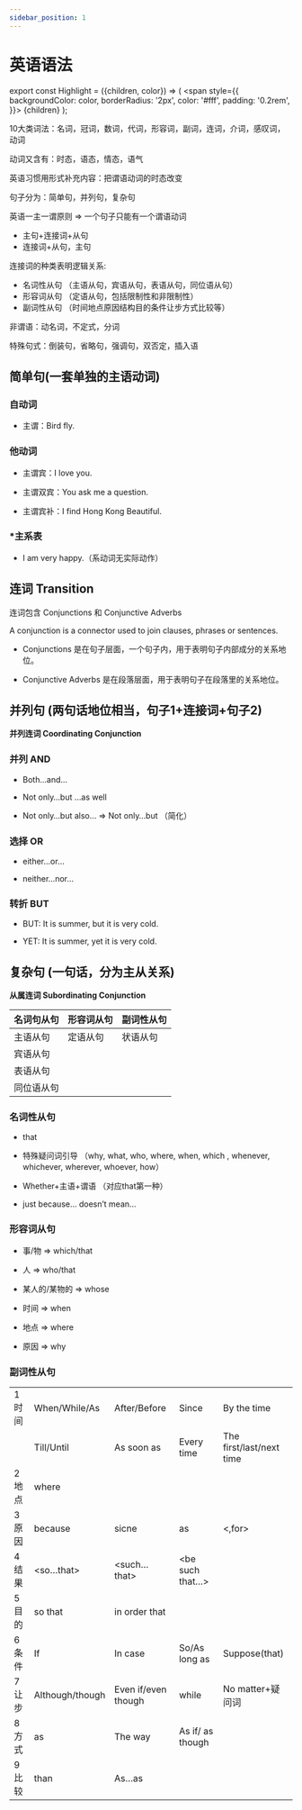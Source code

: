 ```yaml
---
sidebar_position: 1
---
```


# 英语语法

export const Highlight = ({children, color}) => (
  <span
    style={{
      backgroundColor: color,
      borderRadius: '2px',
      color: '#fff',
      padding: '0.2rem',
    }}>
    {children}
  </span>
);

10大类词法：名词，冠词，数词，代词，形容词，副词，连词，介词，感叹词，动词

动词又含有：时态，语态，情态，语气

英语习惯用形式补充内容：把谓语动词的时态改变

句子分为：简单句，并列句，复杂句

<Highlight color="#1877F2">英语一主一谓原则 =&gt; 一个句子只能有一个谓语动词</Highlight>

-	<Highlight color="#25c2a0">主句+连接词+从句</Highlight>
-	<Highlight color="#25c2a0">连接词+从句，主句</Highlight>

<Highlight color="#1877F2">连接词的种类表明逻辑关系:</Highlight>

- <Highlight color="#25c2a0">名词性从句</Highlight> （主语从句，宾语从句，表语从句，同位语从句）
- <Highlight color="#25c2a0">形容词从句</Highlight> （定语从句，包括限制性和非限制性）
- <Highlight color="#25c2a0">副词性从句</Highlight> （时间地点原因结构目的条件让步方式比较等）

非谓语：<Highlight color="#1877F2">动名词</Highlight>，<Highlight color="#1877F2">不定式</Highlight>，<Highlight color="#1877F2">分词</Highlight>

特殊句式：<Highlight color="#1877F2">倒装句</Highlight>，<Highlight color="#1877F2">省略句</Highlight>，<Highlight color="#1877F2">强调句</Highlight>，<Highlight color="#1877F2">双否定</Highlight>，<Highlight color="#1877F2">插入语</Highlight>

## 简单句(一套单独的主语动词)

### 自动词

- <Highlight color="#25c2a0">主谓</Highlight>：Bird fly.

### 他动词

- <Highlight color="#25c2a0">主谓宾</Highlight>：I love you. 

- <Highlight color="#25c2a0">主谓双宾</Highlight>：You ask me a question.

- <Highlight color="#25c2a0">主谓宾补</Highlight>：I find Hong Kong Beautiful.

### *主系表

- I am very happy.（系动词无实际动作）


## 连词 Transition

连词包含 <Highlight color="#25c2a0">Conjunctions</Highlight> 和 <Highlight color="#25c2a0">Conjunctive Adverbs</Highlight>

A conjunction is a connector used to join clauses, phrases or sentences.

- <Highlight color="#25c2a0">Conjunctions</Highlight> 是在句子层面，一个句子内，用于表明句子内部成分的关系地位。

- <Highlight color="#25c2a0">Conjunctive Adverbs</Highlight> 是在段落层面，用于表明句子在段落里的关系地位。

## 并列句 (两句话地位相当，句子1+连接词+句子2)

**并列连词 Coordinating Conjunction**

### 并列 **AND**

- Both…and…

- Not only…but …as well

- Not only…but also… =&gt; Not only…but （简化）

### 选择 **OR**

- either…or…

- neither…nor…

### 转折 **BUT**

- BUT: It is summer, but it is very cold.

- YET:  It is summer, yet it is very cold.


## 复杂句 (一句话，分为主从关系)

**从属连词 Subordinating Conjunction**

|   名词句从句  |   形容词从句  |   副词性从句  |
|---|---|---|
|   主语从句  |   定语从句  |   状语从句  |
|   宾语从句  |     |     |
|   表语从句  |     |     |
|   同位语从句  |     |     |

### 名词性从句

- that

- 特殊疑问词引导 （why, what, who, where, when, which , whenever, whichever, wherever, whoever, how）

- Whether+主语+谓语 （对应that第一种）

- just because… doesn’t mean…

### 形容词从句

- 事/物  =&gt; which/that

- 人 =&gt; who/that

- 某人的/某物的 =&gt; whose

- 时间 =&gt; when

- 地点 =&gt; where

- 原因 =&gt; why

### 副词性从句

|     |     |        |             |                |
|------------|--------------------|------------------------|---------------------|-----------------------------|
|   1 时间  |   When/While/As    |   After/Before         |   Since             |   By the time               |
|            |   Till/Until       |   As soon as           |   Every time        |   The first/last/next time  |
|   2 地点   |   where            |                        |                     |                             |
|   3 原因   |   because          |   sicne                |   as                |   &lt;,for&gt;                    |
|   4 结果   |   &lt;so…that&gt;        |   &lt;such…that&gt;          |   &lt;be such that…&gt;   |                             |
|   5 目的   |   so that          |   in order that        |                     |                             |
|   6 条件   |   If               |   In case              |   So/As long as     |   Suppose(that)             |
|   7 让步   |   Although/though  |   Even if/even though  |   while             |   No matter+疑问词          |
|   8 方式   |   as               |   The way              |   As if/ as though  |                             |
|   9 比较   |   than             |   As…as                |                     |                             |